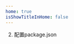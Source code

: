 ```yaml
---
home: true
isShowTitleInHome: false
---
```



<!-- **配置说明** -->

<!-- 1. 初始化vuepress环境 -->

<!-- ``` shell -->
<!-- dnf install nodejs -->
<!-- npm install yarn -->
<!-- mkdir pandaria && cd pandaria && yarn init -->
<!-- yarn add -D vuepress -->
<!-- yarn add vuepress-theme-reco -->
<!-- ``` -->

2. 配置package.json
<!-- ``` json -->
<!-- "scripts": { -->
<!--      "d": "vuepress dev notebook", -->
<!--      "b": "vuepress build notebook", -->
<!--      "n": "bash notebook/new.sh" -->
<!--   } -->
<!-- ``` -->

<!-- 3. 克隆git -->
<!-- ``` shell -->
<!-- git clone https://github.com/bazoookia/notebook.git -->
<!-- ``` -->
